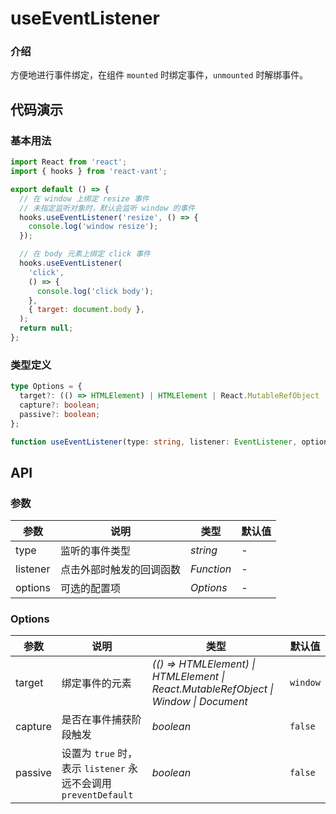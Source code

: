 # useEventListener

### 介绍

方便地进行事件绑定，在组件 `mounted` 时绑定事件，`unmounted` 时解绑事件。

## 代码演示

### 基本用法

```jsx | pure
import React from 'react';
import { hooks } from 'react-vant';

export default () => {
  // 在 window 上绑定 resize 事件
  // 未指定监听对象时，默认会监听 window 的事件
  hooks.useEventListener('resize', () => {
    console.log('window resize');
  });

  // 在 body 元素上绑定 click 事件
  hooks.useEventListener(
    'click',
    () => {
      console.log('click body');
    },
    { target: document.body },
  );
  return null;
};
```

### 类型定义

```ts
type Options = {
  target?: (() => HTMLElement) | HTMLElement | React.MutableRefObject | Window | Document;
  capture?: boolean;
  passive?: boolean;
};

function useEventListener(type: string, listener: EventListener, options?: Options): void;
```

## API

### 参数

| 参数     | 说明                     | 类型       | 默认值 |
| -------- | ------------------------ | ---------- | ------ |
| type     | 监听的事件类型           | _string_   | -      |
| listener | 点击外部时触发的回调函数 | _Function_ | -      |
| options  | 可选的配置项             | _Options_  | -      |

### Options

| 参数 | 说明 | 类型 | 默认值 |
| --- | --- | --- | --- |
| target | 绑定事件的元素 | _(() => HTMLElement) \| HTMLElement \| React.MutableRefObject \| Window \| Document_ | `window` |
| capture | 是否在事件捕获阶段触发 | _boolean_ | `false` |
| passive | 设置为 `true` 时，表示 `listener` 永远不会调用 `preventDefault` | _boolean_ | `false` |
